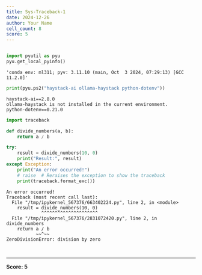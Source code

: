 ```yaml
---
title: Sys-Traceback-1
date: 2024-12-26
author: Your Name
cell_count: 8
score: 5
---
```


```python

```


```python
import pyutil as pyu
pyu.get_local_pyinfo()
```




    'conda env: ml311; pyv: 3.11.10 (main, Oct  3 2024, 07:29:13) [GCC 11.2.0]'




```python
print(pyu.ps2("haystack-ai ollama-haystack python-dotenv"))
```

    haystack-ai==2.8.0
    ollama-haystack is not installed in the current environment.
    python-dotenv==0.21.0
    



```python
import traceback
```


```python
def divide_numbers(a, b):
    return a / b
```


```python
try:
    result = divide_numbers(10, 0)
    print("Result:", result)
except Exception:
    print("An error occurred!")
    # raise  # Reraises the exception to show the traceback
    print(traceback.format_exc())
```

    An error occurred!
    Traceback (most recent call last):
      File "/tmp/ipykernel_567376/663402224.py", line 2, in <module>
        result = divide_numbers(10, 0)
                 ^^^^^^^^^^^^^^^^^^^^^
      File "/tmp/ipykernel_567376/2831072420.py", line 2, in divide_numbers
        return a / b
               ~~^~~
    ZeroDivisionError: division by zero
    



```python

```


```python

```


---
**Score: 5**